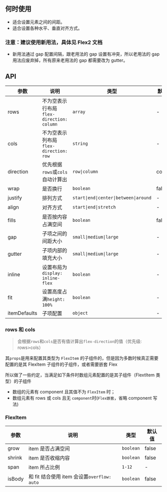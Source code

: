 ## 何时使用

- 适合设置元素之间的间距。
- 适合设置各种水平、垂直对齐方式。

### 注意：建议使用新用法，具体见 Flex2 文档

- 新用法通过 gap 配置间隔，跟老用法的 gap 设置有冲突，所以老用法的 gap 用法应废弃掉，所有原来老用法的 gap 都需要改为 gutter。

## API

| 参数 | 说明 | 类型 | 默认值 |
| --- | --- | --- | --- |
| rows | 不为空表示行布局 `flex-direction: column` | `array` | - |
| cols | 不为空表示列布局 `flex-direction: row` | `string` | - |
| direction | 优先根据`rows`或`cols`自动计算出 | `row\|column` | column |
| wrap | 是否换行 | `boolean` | false |
| justify | 排列方式 | `start\|end\|center\|between\|around` | - |
| align | 对齐方式 | `start\|end\|stretch` | - |
| fills | 是否按内容占满空间 | `boolean` | false |
| gap | 子项之间的间距大小 | `small\|medium\|large` | - |
| gutter | 子项内部的填充大小 | `small\|medium\|large` | - |
| inline | 设置布局为`display: inline-flex` | `boolean` | - |
| fit | 设置高度占满`height: 100%` | `boolean` | - |
| itemDefaults | 子项配置 | `object` | - |

### rows 和 cols

> 会根据`rows`和`cols`是否有值计算出`flex-direction`的值（优先级: rows>cols）

其`props`是用来配置其类型为 `FlexItem` 的子组件的，但是因为多数时候真正需要配置的是其 FlexItem 子组件的子组件，或者需要嵌套 Flex

所以做了一些约定，当满足如下条件时数组元素配置的是其子组件（FlextItem 类型）的子组件

- 数组的元素有 component 且其值不为 `FlexItem` 时；
- 数组元素有 rows 或 cols 且无 `component`时(`Flex嵌套`，省略 component 写法)

### FlexItem

| 参数   | 说明                                        | 类型      | 默认值 |
| ------ | ------------------------------------------- | --------- | ------ |
| grow   | item 是否占满空间                           | `boolean` | false  |
| shrink | item 是否收缩内容                           | `boolean` | false  |
| span   | item 所占比例                               | `1-12`    | -      |
| isBody | 和 fit 结合使用 item 会设置`overflow: auto` | `boolean` | false  |
